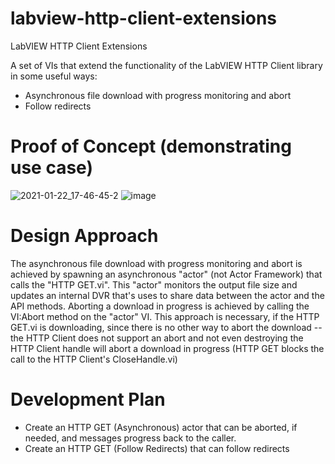 # labview-http-client-extensions
LabVIEW HTTP Client Extensions

A set of VIs that extend the functionality of the LabVIEW HTTP Client library in some useful ways:

- Asynchronous file download with progress monitoring and abort
- Follow redirects

# Proof of Concept (demonstrating use case)
![2021-01-22_17-46-45-2](https://user-images.githubusercontent.com/381432/105565157-2e0a8780-5cda-11eb-8715-e8ef35e02447.gif)
![image](https://user-images.githubusercontent.com/381432/105565260-d7517d80-5cda-11eb-98e9-84387756999f.png)

# Design Approach
The asynchronous file download with progress monitoring and abort is achieved by spawning an asynchronous "actor" (not Actor Framework) that calls the "HTTP GET.vi".  This "actor" monitors the output file size and updates an internal DVR that's uses to share data between the actor and the API methods.  Aborting a download in progress is achieved by calling the VI:Abort method on the "actor" VI. This approach is necessary, if the HTTP GET.vi is downloading, since there is no other way to abort the download -- the HTTP Client does not support an abort and not even destroying the HTTP Client handle will abort a download in progress (HTTP GET blocks the call to the HTTP Client's CloseHandle.vi)

# Development Plan
- Create an HTTP GET (Asynchronous) actor that can be aborted, if needed, and messages progress back to the caller.
- Create an HTTP GET (Follow Redirects) that can follow redirects
